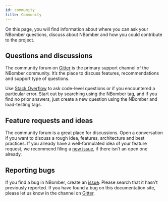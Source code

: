 ```yaml
---
id: community
title: Community
---
```


On this page, you will find information about where you can ask your NBomber questions, discuss about NBomber and how you could contribute to the project.

## Questions and discussions

The community forum on [Gitter](https://gitter.im/nbomber/community) is the primary support channel of the NBomber community. It’s the place to discuss features, recommendations and support type of questions.

Use [Stack Overflow](https://stackoverflow.com/search?q=nbomber) to ask code-level questions or if you encountered a particular error. Start out by searching using the NBomber tag, and if you find no prior answers, just create a new question using the NBomber and load-testing tags.

## Feature requests and ideas

The community forum is a great place for discussions. Open a conversation if you want to discuss a rough idea, features, architecture and best practices. If you already have a well-formulated idea of your feature request, we recommend filing a [new issue](https://github.com/PragmaticFlow/NBomber/issues), if there isn’t an open one already.

## Reporting bugs

If you find a bug in NBomber, create an [issue](https://github.com/PragmaticFlow/NBomber/issues). Please search that it hasn’t previously reported. If you have found a bug on this documentation site, please let us know in the channel on [Gitter](https://gitter.im/nbomber/community).